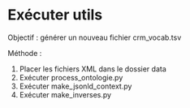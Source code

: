 # Exécuter utils

Objectif : générer un nouveau fichier crm_vocab.tsv

Méthode :
1. Placer les fichiers XML dans le dossier data
2. Exécuter process_ontologie.py
3. Exécuter make_jsonld_context.py
4. Exécuter make_inverses.py